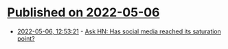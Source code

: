 # [Published on 2022-05-06](index.md)

* [2022-05-06, 12:53:21](https://news.ycombinator.com/item?id=31284537) - [Ask HN: Has social media reached its saturation point?](https://news.ycombinator.com/item?id=31284537)
